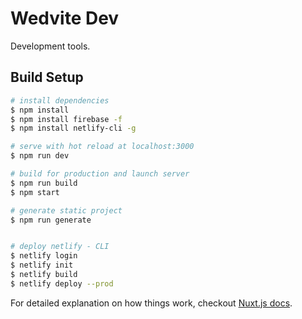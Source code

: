 # Wedvite Dev
Development tools.

## Build Setup

``` bash
# install dependencies
$ npm install
$ npm install firebase -f
$ npm install netlify-cli -g

# serve with hot reload at localhost:3000
$ npm run dev

# build for production and launch server
$ npm run build
$ npm start

# generate static project 
$ npm run generate


# deploy netlify - CLI
$ netlify login
$ netlify init
$ netlify build
$ netlify deploy --prod
```

For detailed explanation on how things work, checkout [Nuxt.js docs](https://nuxtjs.org).
